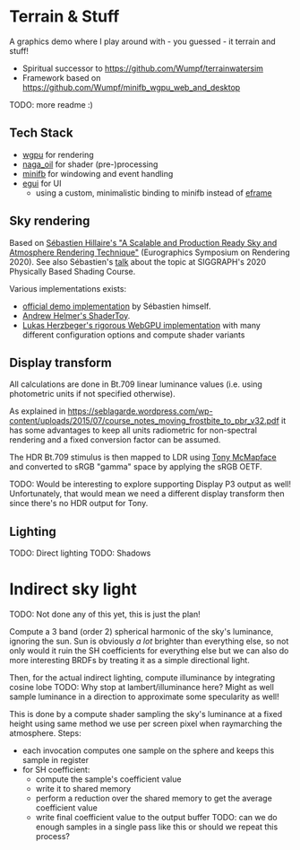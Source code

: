 Terrain & Stuff
========================================================
A graphics demo where I play around with - you guessed - it terrain and stuff!

* Spiritual successor to https://github.com/Wumpf/terrainwatersim
* Framework based on https://github.com/Wumpf/minifb_wgpu_web_and_desktop

TODO: more readme :)


Tech Stack
-----------------

* [wgpu](https://github.com/gfx-rs/wgpu) for rendering
* [naga_oil](https://github.com/bevyengine/naga_oil) for shader (pre-)processing
* [minifb](https://github.com/emoon/minifb) for windowing and event handling
* [egui](https://github.com/emilk/egui) for UI
  * using a custom, minimalistic binding to minifb instead of [eframe](https://github.com/emilk/egui/tree/master/crates/eframe)


Sky rendering
-----------------

Based on [Sébastien Hillaire's "A Scalable and Production Ready
Sky and Atmosphere Rendering Technique"](https://sebh.github.io/publications/egsr2020.pdf) (Eurographics Symposium on Rendering 2020).
See also Sébastien's [talk](https://www.youtube.com/watch?v=SW30QX1wxTY) about the topic at SIGGRAPH's 2020 Physically Based Shading Course.

Various implementations exists:
* [official demo implementation](https://github.com/sebh/UnrealEngineSkyAtmosphere) by Sébastien himself.
* [Andrew Helmer's ShaderToy](https://www.shadertoy.com/view/slSXRW).
* [Lukas Herzbeger's rigorous WebGPU implementation](https://github.com/JolifantoBambla/webgpu-sky-atmosphere) with many different configuration options and compute shader variants

Display transform
-----------------

All calculations are done in Bt.709 linear luminance values (i.e. using photometric units if not specified otherwise).

As explained in https://seblagarde.wordpress.com/wp-content/uploads/2015/07/course_notes_moving_frostbite_to_pbr_v32.pdf
it has some advantages to keep all units radiometric for non-spectral rendering and a fixed conversion factor can be assumed.

The HDR Bt.709 stimulus is then mapped to LDR using [Tony McMapface](https://github.com/h3r2tic/tony-mc-mapface)
and converted to sRGB "gamma" space by applying the sRGB OETF.

TODO: Would be interesting to explore supporting Display P3 output as well!
Unfortunately, that would mean we need a different display transform then since there's no HDR output for Tony.


Lighting
-----------------
TODO: Direct lighting
TODO: Shadows

Indirect sky light
==================
TODO: Not done any of this yet, this is just the plan!

Compute a 3 band (order 2) spherical harmonic of the sky's luminance, ignoring the sun.
Sun is obviously _a lot_ brighter than everything else,
so not only would it ruin the SH coefficients for everything else but we can also do more interesting
BRDFs by treating it as a simple directional light.

Then, for the actual indirect lighting, compute illuminance by integrating cosine lobe
TODO: Why stop at lambert/illuminance here? Might as well sample luminance in a direction to approximate some specularity as well!

This is done by a compute shader sampling the sky's luminance at a fixed height using same method we use per screen pixel when raymarching the atmosphere.
Steps:
* each invocation computes one sample on the sphere and keeps this sample in register
* for SH coefficient:
  * compute the sample's coefficient value
  * write it to shared memory
  * perform a reduction over the shared memory to get the average coefficient value
  * write final coefficient value to the output buffer
TODO: can we do enough samples in a single pass like this or should we repeat this process?